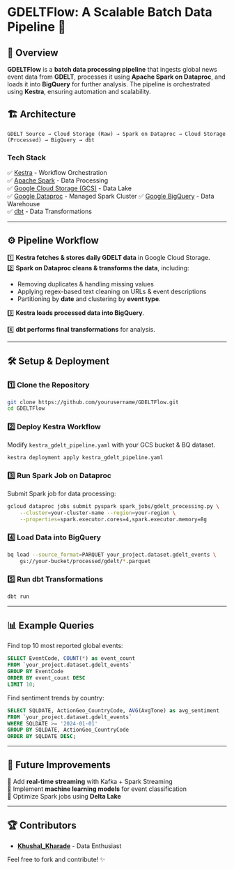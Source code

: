# GDELTFlow: A Scalable Batch Data Pipeline 🚀

## 📌 Overview
**GDELTFlow** is a **batch data processing pipeline** that ingests global news event data from **GDELT**, processes it using **Apache Spark on Dataproc**, and loads it into **BigQuery** for further analysis. The pipeline is orchestrated using **Kestra**, ensuring automation and scalability.

## 🏗️ Architecture
```
GDELT Source → Cloud Storage (Raw) → Spark on Dataproc → Cloud Storage (Processed) → BigQuery → dbt
```

### **Tech Stack**
✅ [Kestra](https://kestra.io/) - Workflow Orchestration  
✅ [Apache Spark](https://spark.apache.org/) - Data Processing  
✅ [Google Cloud Storage (GCS)](https://cloud.google.com/storage/) - Data Lake  
✅ [Google Dataproc](https://cloud.google.com/dataproc/) - Managed Spark Cluster
✅ [Google BigQuery](https://cloud.google.com/bigquery/) - Data Warehouse  
✅ [dbt](https://www.getdbt.com/) - Data Transformations

---

## ⚙️ Pipeline Workflow

1️⃣ **Kestra fetches & stores daily GDELT data** in Google Cloud Storage.  
2️⃣ **Spark on Dataproc cleans & transforms the data**, including:
   - Removing duplicates & handling missing values
   - Applying regex-based text cleaning on URLs & event descriptions
   - Partitioning by **date** and clustering by **event type**.

3️⃣ **Kestra loads processed data into BigQuery**.

4️⃣ **dbt performs final transformations** for analysis.

---

## 🛠️ Setup & Deployment
### **1️⃣ Clone the Repository**
```bash
git clone https://github.com/yourusername/GDELTFlow.git
cd GDELTFlow
```

### **2️⃣ Deploy Kestra Workflow**
Modify `kestra_gdelt_pipeline.yaml` with your GCS bucket & BQ dataset.
```bash
kestra deployment apply kestra_gdelt_pipeline.yaml
```

### **3️⃣ Run Spark Job on Dataproc**
Submit Spark job for data processing:
```bash
gcloud dataproc jobs submit pyspark spark_jobs/gdelt_processing.py \
    --cluster=your-cluster-name --region=your-region \
    --properties=spark.executor.cores=4,spark.executor.memory=8g
```

### **4️⃣ Load Data into BigQuery**
```bash
bq load --source_format=PARQUET your_project.dataset.gdelt_events \
    gs://your-bucket/processed/gdelt/*.parquet
```

### **5️⃣ Run dbt Transformations**
```bash
dbt run
```

---

## 📊 Example Queries
Find top 10 most reported global events:
```sql
SELECT EventCode, COUNT(*) as event_count 
FROM `your_project.dataset.gdelt_events`
GROUP BY EventCode 
ORDER BY event_count DESC
LIMIT 10;
```

Find sentiment trends by country:
```sql
SELECT SQLDATE, ActionGeo_CountryCode, AVG(AvgTone) as avg_sentiment 
FROM `your_project.dataset.gdelt_events`
WHERE SQLDATE >= '2024-01-01'
GROUP BY SQLDATE, ActionGeo_CountryCode
ORDER BY SQLDATE DESC;
```

---

## 🚀 Future Improvements
🔹 Add **real-time streaming** with Kafka + Spark Streaming  
🔹 Implement **machine learning models** for event classification  
🔹 Optimize Spark jobs using **Delta Lake**

---

## 🏆 Contributors
- **[Khushal_Kharade](https://github.com/khushal2911)** - Data Enthusiast

Feel free to fork and contribute! ✨
